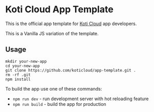 # Koti Cloud App Template

This is the official app template for [Koti Cloud](https://koti.cloud) app developers.

This is a Vanilla JS variation of the template.

## Usage

```
mkdir your-new-app
cd your-new-app
git clone https://github.com/koticloud/app-template.git .
rm -rf .git
npm install
```

To build the app use one of these commands:
- `npm run dev` - run development server with hot reloading feature
- `npm run build` - build the app for production